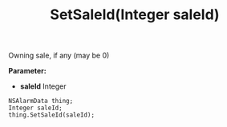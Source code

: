 ﻿---
uid: crmscript_ref_NSAlarmData_SetSaleId
title: SetSaleId(Integer saleId)
intellisense: NSAlarmData.SetSaleId
keywords: NSAlarmData, GetSaleId
so.topic: reference
---

Owning sale, if any (may be 0)

**Parameter:** 
 - **saleId** Integer

```crmscript
NSAlarmData thing;
Integer saleId;
thing.SetSaleId(saleId);
```

